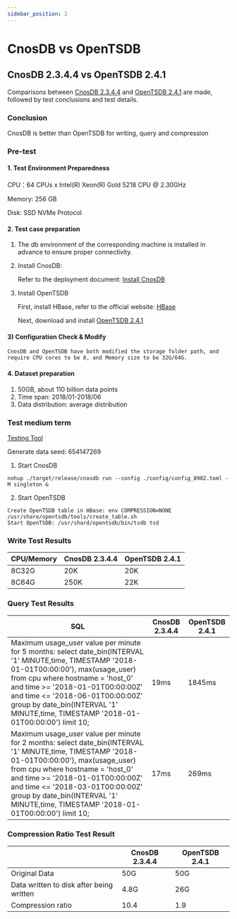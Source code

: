 ```yaml
---
sidebar_position: 2
---
```


# CnosDB vs OpenTSDB

## CnosDB 2.3.4.4 vs OpenTSDB 2.4.1

Comparisons between [CnosDB 2.3.4.4](https://github.com/cnosdb/cnosdb) and [OpenTSDB 2.4.1](https://github.com/OpenTSDB/opentsdb) are made, followed by test conclusions and test details.

### Conclusion

CnosDB is better than OpenTSDB for writing, query and compression

### Pre-test

#### 1. Test Environment Preparedness

CPU：64 CPUs x Intel(R) Xeon(R) Gold 5218 CPU @ 2.30GHz

Memory: 256 GB

Disk: SSD NVMe Protocol

#### 2. Test case preparation

1. The db environment of the corresponding machine is installed in advance to ensure proper connectivity.

2. Install CnosDB:

   Refer to the deployment document: [Install CnosDB](../start/install.md)

3. Install OpenTSDB

   First, install HBase, refer to the official website: [HBase](https://hbase.apache.org/book.html#quickstart)

   Next, download and install [OpenTSDB 2.4.1](https://github.com/OpenTSDB/opentsdb/releases)

#### 3) Configuration Check & Modify

```
CnosDB and OpenTSDB have both modified the storage folder path, and require CPU cores to be 8, and Memory size to be 32G/64G.
```

#### 4. Dataset preparation

1. 50GB, about 110 billion data points
2. Time span: 2018/01-2018/06
3. Data distribution: average distribution

### Test medium term

[Testing Tool](https://github.com/influxdata/influxdb-comparisons)

Generate data seed: 654147269

1. Start CnosDB

```shell
nohup ./target/release/cnosdb run --config ./config/config_8902.toml -M singleton &
```

2. Start OpenTSDB

```shell
Create OpenTSDB table in HBase: env COMPRESSION=NONE /usr/share/opentsdb/tools/create_table.sh
Start OpenTSDB: /usr/shard/opentsdb/bin/tsdb tsd
```

### Write Test Results

| CPU/Memory | CnosDB 2.3.4.4 | OpenTSDB 2.4.1 |
| ---------- | -------------------------------------------------------------- | ---------------------------------------------- |
| 8C32G      | 20K                                                            | 20K                                            |
| 8C64G      | 250K                                                           | 22K                                            |

### Query Test Results

| SQL                                                                                                                                                                                                                                                                                                                                                                                                                                                                                                                                                                                                                                                             | CnosDB 2.3.4.4 | OpenTSDB 2.4.1 |
| --------------------------------------------------------------------------------------------------------------------------------------------------------------------------------------------------------------------------------------------------------------------------------------------------------------------------------------------------------------------------------------------------------------------------------------------------------------------------------------------------------------------------------------------------------------------------------------------------------------------------------------------------------------- | -------------------------------------------------------------- | ---------------------------------------------- |
| Maximum usage_user value per minute for 5 months: select date_bin(INTERVAL '1' MINUTE,time, TIMESTAMP '2018-01-01T00:00:00'), max(usage_user) from cpu where hostname = 'host_0' and time >= '2018-01-01T00:00:00Z' and time <= '2018-06-01T00:00:00Z' group by date_bin(INTERVAL '1' MINUTE,time, TIMESTAMP '2018-01-01T00:00:00') limit 10; | 19ms                                                           | 1845ms                                         |
| Maximum usage_user value per minute for 2 months: select date_bin(INTERVAL '1' MINUTE,time, TIMESTAMP '2018-01-01T00:00:00'), max(usage_user) from cpu where hostname = 'host_0' and time >= '2018-01-01T00:00:00Z' and time <= '2018-03-01T00:00:00Z' group by date_bin(INTERVAL '1' MINUTE,time, TIMESTAMP '2018-01-01T00:00:00') limit 10; | 17ms                                                           | 269ms                                          |

### Compression Ratio Test Result

|                                          | CnosDB 2.3.4.4 | OpenTSDB 2.4.1 |
| ---------------------------------------- | -------------------------------------------------------------- | ---------------------------------------------- |
| Original Data                            | 50G                                                            | 50G                                            |
| Data written to disk after being written | 4.8G                                           | 26G                                            |
| Compression ratio                        | 10.4                                           | 1.9                            |

